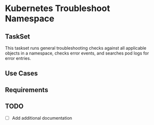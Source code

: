 # Kubernetes Troubleshoot Namespace

## TaskSet
This taskset runs general troubleshooting checks against all applicable objects in a namespace, checks error events, and searches pod logs for error entries.

## Use Cases

## Requirements

## TODO
- [ ] Add additional documentation